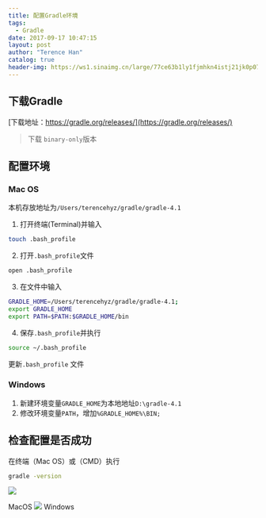 ```yaml
---
title: 配置Gradle环境
tags:
  - Gradle
date: 2017-09-17 10:47:15
layout: post
author: "Terence Han"
catalog: true
header-img: https://ws1.sinaimg.cn/large/77ce63b1ly1fjmhkn4istj21jk0p075d.jpg
---
```

## 下载Gradle
[下载地址：https://gradle.org/releases/](https://gradle.org/releases/)
> 下载 `binary-only`版本

## 配置环境
### Mac OS
本机存放地址为`/Users/terencehyz/gradle/gradle-4.1`
1. 打开终端(Terminal)并输入
``` bash
touch .bash_profile
```

2. 打开`.bash_profile`文件
``` bash
open .bash_profile
```
3. 在文件中输入
``` bash
GRADLE_HOME=/Users/terencehyz/gradle/gradle-4.1;
export GRADLE_HOME
export PATH=$PATH:$GRADLE_HOME/bin
```

4. 保存`.bash_profile`并执行
``` bash
source ~/.bash_profile
```
更新`.bash_profile` 文件

### Windows
1. 新建环境变量`GRADLE_HOME`为本地地址`D:\gradle-4.1`
2. 修改环境变量`PATH`，增加`%GRADLE_HOME%\BIN;`


## 检查配置是否成功
在终端（Mac OS）或（CMD）执行
``` bash
gradle -version
```
![](https://ws1.sinaimg.cn/large/77ce63b1ly1fji6fv9pxij20gb0ac757.jpg)

MacOS
![](https://ws1.sinaimg.cn/large/77ce63b1gy1fjmcj4qgicj20r90e9mx8.jpg)
Windows